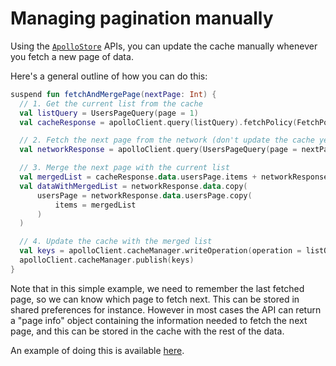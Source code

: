 # Managing pagination manually

Using the [`ApolloStore`](https://apollographql.github.io/apollo-kotlin-normalized-cache/kdoc/normalized-cache/com.apollographql.cache.normalized/-apollo-store/index.html)
APIs, you can update the cache manually whenever you fetch a new page of data.

Here's a general outline of how you can do this:

```kotlin
suspend fun fetchAndMergePage(nextPage: Int) {
  // 1. Get the current list from the cache
  val listQuery = UsersPageQuery(page = 1)
  val cacheResponse = apolloClient.query(listQuery).fetchPolicy(FetchPolicy.CacheOnly).execute()

  // 2. Fetch the next page from the network (don't update the cache yet)
  val networkResponse = apolloClient.query(UsersPageQuery(page = nextPage)).fetchPolicy(FetchPolicy.NetworkOnly).execute()

  // 3. Merge the next page with the current list
  val mergedList = cacheResponse.data.usersPage.items + networkResponse.data.usersPage.items
  val dataWithMergedList = networkResponse.data.copy(
      usersPage = networkResponse.data.usersPage.copy(
          items = mergedList
      )
  )

  // 4. Update the cache with the merged list
  val keys = apolloClient.cacheManager.writeOperation(operation = listQuery, operationData = dataWithMergedList)
  apolloClient.cacheManager.publish(keys)
}
```

Note that in this simple example, we need to remember the last fetched page, so we can know which page to fetch next.
This can be stored in shared preferences for instance. However in most cases the API can return a "page info" object containing the information needed to fetch the next page, and this can be stored
in the cache with the rest of the data.

An example of doing this is available [here](https://github.com/apollographql/apollo-kotlin-normalized-cache/tree/main/samples/pagination/manual).
